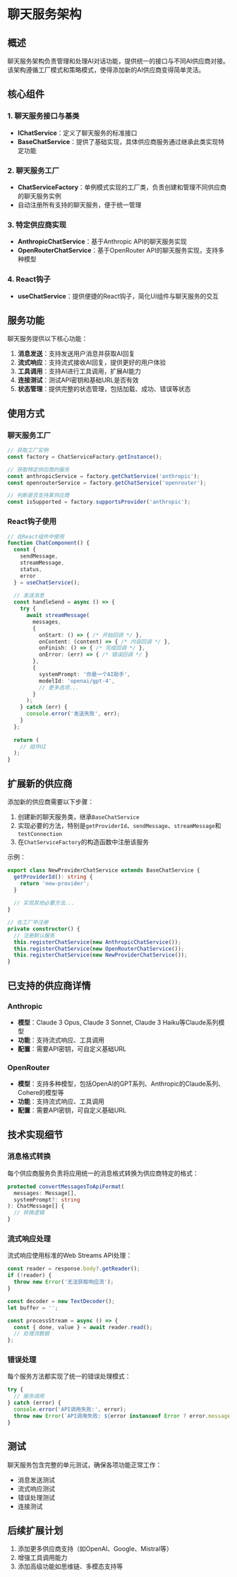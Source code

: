 # 聊天服务架构

## 概述

聊天服务架构负责管理和处理AI对话功能，提供统一的接口与不同AI供应商对接。该架构遵循工厂模式和策略模式，使得添加新的AI供应商变得简单灵活。

## 核心组件

### 1. 聊天服务接口与基类

- **IChatService**：定义了聊天服务的标准接口
- **BaseChatService**：提供了基础实现，具体供应商服务通过继承此类实现特定功能

### 2. 聊天服务工厂

- **ChatServiceFactory**：单例模式实现的工厂类，负责创建和管理不同供应商的聊天服务实例
- 自动注册所有支持的聊天服务，便于统一管理

### 3. 特定供应商实现

- **AnthropicChatService**：基于Anthropic API的聊天服务实现
- **OpenRouterChatService**：基于OpenRouter API的聊天服务实现，支持多种模型

### 4. React钩子

- **useChatService**：提供便捷的React钩子，简化UI组件与聊天服务的交互

## 服务功能

聊天服务提供以下核心功能：

1. **消息发送**：支持发送用户消息并获取AI回复
2. **流式响应**：支持流式接收AI回复，提供更好的用户体验
3. **工具调用**：支持AI进行工具调用，扩展AI能力
4. **连接测试**：测试API密钥和基础URL是否有效
5. **状态管理**：提供完整的状态管理，包括加载、成功、错误等状态

## 使用方式

### 聊天服务工厂

```typescript
// 获取工厂实例
const factory = ChatServiceFactory.getInstance();

// 获取特定供应商的服务
const anthropicService = factory.getChatService('anthropic');
const openrouterService = factory.getChatService('openrouter');

// 判断是否支持某供应商
const isSupported = factory.supportsProvider('anthropic');
```

### React钩子使用

```typescript
// 在React组件中使用
function ChatComponent() {
  const { 
    sendMessage,
    streamMessage,
    status,
    error 
  } = useChatService();
  
  // 发送消息
  const handleSend = async () => {
    try {
      await streamMessage(
        messages,
        {
          onStart: () => { /* 开始回调 */ },
          onContent: (content) => { /* 内容回调 */ },
          onFinish: () => { /* 完成回调 */ },
          onError: (err) => { /* 错误回调 */ }
        },
        {
          systemPrompt: '你是一个AI助手',
          modelId: 'openai/gpt-4',
          // 更多选项...
        }
      );
    } catch (err) {
      console.error('发送失败', err);
    }
  };
  
  return (
    // 组件UI
  );
}
```

## 扩展新的供应商

添加新的供应商需要以下步骤：

1. 创建新的聊天服务类，继承`BaseChatService`
2. 实现必要的方法，特别是`getProviderId`、`sendMessage`、`streamMessage`和`testConnection`
3. 在`ChatServiceFactory`的构造函数中注册该服务

示例：
```typescript
export class NewProviderChatService extends BaseChatService {
  getProviderId(): string {
    return 'new-provider';
  }
  
  // 实现其他必要方法...
}

// 在工厂中注册
private constructor() {
  // 注册默认服务
  this.registerChatService(new AnthropicChatService());
  this.registerChatService(new OpenRouterChatService());
  this.registerChatService(new NewProviderChatService());
}
```

## 已支持的供应商详情

### Anthropic

- **模型**：Claude 3 Opus, Claude 3 Sonnet, Claude 3 Haiku等Claude系列模型
- **功能**：支持流式响应、工具调用
- **配置**：需要API密钥，可自定义基础URL

### OpenRouter

- **模型**：支持多种模型，包括OpenAI的GPT系列、Anthropic的Claude系列、Cohere的模型等
- **功能**：支持流式响应、工具调用
- **配置**：需要API密钥，可自定义基础URL

## 技术实现细节

### 消息格式转换

每个供应商服务负责将应用统一的消息格式转换为供应商特定的格式：

```typescript
protected convertMessagesToApiFormat(
  messages: Message[], 
  systemPrompt?: string
): ChatMessage[] {
  // 转换逻辑
}
```

### 流式响应处理

流式响应使用标准的Web Streams API处理：

```typescript
const reader = response.body?.getReader();
if (!reader) {
  throw new Error('无法获取响应流');
}

const decoder = new TextDecoder();
let buffer = '';

const processStream = async () => {
  const { done, value } = await reader.read();
  // 处理流数据
};
```

### 错误处理

每个服务方法都实现了统一的错误处理模式：

```typescript
try {
  // 服务调用
} catch (error) {
  console.error('API调用失败:', error);
  throw new Error(`API调用失败: ${error instanceof Error ? error.message : String(error)}`);
}
```

## 测试

聊天服务包含完整的单元测试，确保各项功能正常工作：

- 消息发送测试
- 流式响应测试
- 错误处理测试
- 连接测试

## 后续扩展计划

1. 添加更多供应商支持（如OpenAI、Google、Mistral等）
2. 增强工具调用能力
3. 添加高级功能如思维链、多模态支持等 